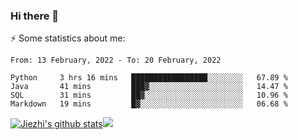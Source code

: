 ### Hi there 👋

⚡ Some statistics about me:


<!--START_SECTION:waka-->
```text
From: 13 February, 2022 - To: 20 February, 2022

Python     3 hrs 16 mins   █████████████████░░░░░░░░   67.89 % 
Java       41 mins         ███▓░░░░░░░░░░░░░░░░░░░░░   14.47 % 
SQL        31 mins         ██▓░░░░░░░░░░░░░░░░░░░░░░   10.96 % 
Markdown   19 mins         █▓░░░░░░░░░░░░░░░░░░░░░░░   06.68 % 
```
<!--END_SECTION:waka-->





[![Jiezhi's github stats](https://github-readme-stats.vercel.app/api?username=Jiezhi&show_icons=true)](https://github.com/Jiezhi/github-readme-stats)[![](https://stats.justsong.cn/api/leetcode/?username=Jiezhi)](https://leetcode.com/Jiezhi/) 
<!--
[![Top Langs](https://github-readme-stats.vercel.app/api/top-langs/?username=Jiezhi&hide=javascript,html)](https://github.com/Jiezhi/github-readme-stats)

**Jiezhi/Jiezhi** is a ✨ _special_ ✨ repository because its `README.md` (this file) appears on your GitHub profile.

Here are some ideas to get you started:

- 🔭 I’m currently working on ...
- 🌱 I’m currently learning ...
- 👯 I’m looking to collaborate on ...
- 🤔 I’m looking for help with ...
- 💬 Ask me about ...
- 📫 How to reach me: ...
- 😄 Pronouns: ...
- ⚡ Fun fact: ...
-->

